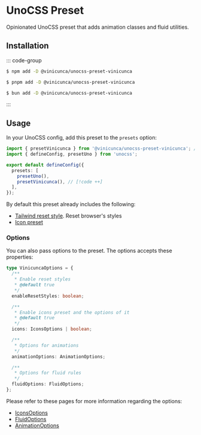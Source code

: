 # UnoCSS Preset

Opinionated UnoCSS preset that adds animation classes and fluid utilities.

## Installation

::: code-group

```sh [npm]
$ npm add -D @vinicunca/unocss-preset-vinicunca
```

```sh [pnpm]
$ pnpm add -D @vinicunca/unocss-preset-vinicunca
```

```sh [bun]
$ bun add -D @vinicunca/unocss-preset-vinicunca
```

:::

## Usage

In your UnoCSS config, add this preset to the `presets` option:

```ts
import { presetVinicunca } from '@vinicunca/unocss-preset-vinicunca'; // [!code ++]
import { defineConfig, presetUno } from 'unocss';

export default defineConfig({
  presets: [
    presetUno(),
    presetVinicunca(), // [!code ++]
  ],
});
```

By default this preset already includes the following:

- [Tailwind reset style](https://unocss.dev/guide/style-reset#tailwind). Reset browser's styles
- [Icon preset](https://unocss.dev/presets/icons)

### Options

You can also pass options to the preset. The options accepts these properties:

```ts
type VinicuncaOptions = {
  /**
   * Enable reset styles
   * @default true
   */
  enableResetStyles: boolean;

  /**
   * Enable icons preset and the options of it
   * @default true
   */
  icons: IconsOptions | boolean;

  /**
   * Options for animations
   */
  animationOptions: AnimationOptions;

  /**
   * Options for fluid rules
   */
  fluidOptions: FluidOptions;
};
```

Please refer to these pages for more information regarding the options:

- [IconsOptions](https://unocss.dev/presets/icons#options)
- [FluidOptions](/unocss-preset/fluid/usage)
- [AnimationOptions](/unocss-preset/animations/usage)
